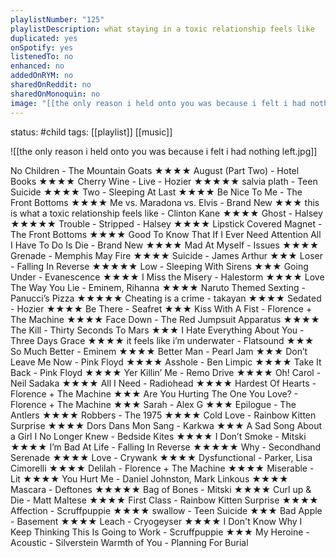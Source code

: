 ```yaml
---
playlistNumber: "125"
playlistDescription: what staying in a toxic relationship feels like
duplicated: yes
onSpotify: yes
listenedTo: no
enhanced: no
addedOnRYM: no
sharedOnReddit: no
sharedOnMonoquin: no
image: "[[the only reason i held onto you was because i felt i had nothing left.jpg]]"
---
```

status: #child 
tags: [[playlist]] [[music]] 

![[the only reason i held onto you was because i felt i had nothing left.jpg]]

No Children - The Mountain Goats ★★★★
August (Part Two) - Hotel Books ★★★★
Cherry Wine - Live - Hozier ★★★★★
salvia plath - Teen Suicide ★★★★
Two - Sleeping At Last ★★★★
Be Nice To Me - The Front Bottoms ★★★★
Me vs. Maradona vs. Elvis - Brand New ★★★
this is what a toxic relationship feels like - Clinton Kane ★★★★
Ghost - Halsey ★★★★★
Trouble - Stripped - Halsey ★★★★
Lipstick Covered Magnet - The Front Bottoms ★★★★
Good To Know That If I Ever Need Attention All I Have To Do Is Die  - Brand New ★★★★
Mad At Myself - Issues ★★★★
Grenade - Memphis May Fire ★★★★
Suicide - James Arthur ★★★
Loser - Falling In Reverse ★★★★★
Low - Sleeping With Sirens ★★★
Going Under - Evanescence ★★★★
I Miss the Misery - Halestorm ★★★★
Love The Way You Lie - Eminem, Rihanna ★★★★
Naruto Themed Sexting - Panucci’s Pizza ★★★★★
Cheating is a crime - takayan ★★★★
Sedated - Hozier ★★★★
Be There - Seafret ★★★
Kiss With A Fist - Florence + The Machine ★★★★
Face Down - The Red Jumpsuit Apparatus ★★★★
The Kill - Thirty Seconds To Mars ★★★
I Hate Everything About You - Three Days Grace ★★★★
it feels like i’m underwater - Flatsound ★★★
So Much Better - Eminem ★★★★
Better Man - Pearl Jam ★★★
Don’t Leave Me Now - Pink Floyd ★★★★
Asshole - Ben Limpic ★★★★
Take It Back - Pink Floyd ★★★★
Yer Killin’ Me - Remo Drive ★★★★
Oh! Carol - Neil Sadaka ★★★★
All I Need - Radiohead ★★★★
Hardest Of Hearts - Florence + The Machine ★★★
Are You Hurting The One You Love? - Florence + The Machine ★★★
Sarah - Alex G ★★★
Epilogue - The Antlers ★★★★
Robbers - The 1975 ★★★★
Cold Love - Rainbow Kitten Surprise ★★★★
Dors Dans Mon Sang - Karkwa ★★★
A Sad Song About a Girl I No Longer Knew - Bedside Kites ★★★★
I Don’t Smoke - Mitski ★★★★
I’m Bad At Life - Falling In Reverse ★★★★★
Why - Secondhand Serenade ★★★★
Love - Crywank ★★★★
Dysfunctional - Parker, Lisa Cimorelli ★★★★
Delilah - Florence + The Machine ★★★★
Miserable - Lit ★★★★
You Hurt Me - Daniel Johnston, Mark Linkous ★★★★
Mascara - Deftones ★★★★★
Bag of Bones - Mitski ★★★★
Curl up & Die - Matt Maltese ★★★★
First Class - Rainbow Kitten Surprise ★★★★
Affection - Scruffpuppie ★★★★
swallow - Teen Suicide ★★★
Bad Apple - Basement ★★★★
Leach - Cryogeyser ★★★★
I Don't Know Why I Keep Thinking This Is Going to Work - Scruffpuppie ★★★
My Heroine - Acoustic - Silverstein
Warmth of You - Planning For Burial

